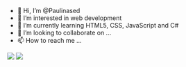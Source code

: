 - 👋 Hi, I’m @Paulinased
- 👀 I’m interested in web development
- 🌱 I’m currently learning HTML5, CSS, JavaScript and C#
- 💞️ I’m looking to collaborate on ...
- 📫 How to reach me ...

<img src="https://img.shields.io/badge/-HTML-e34f26?logo=html5&logoColor=fff">
<img src="https://img.shields.io/badge/-CSS3-0033cc?logo=css3&logoColor=fff">
